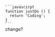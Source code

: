 <code>
```javascirpt
function justDo () {
  return 'Coding';
}
```
</code>
change?

```javascript

```